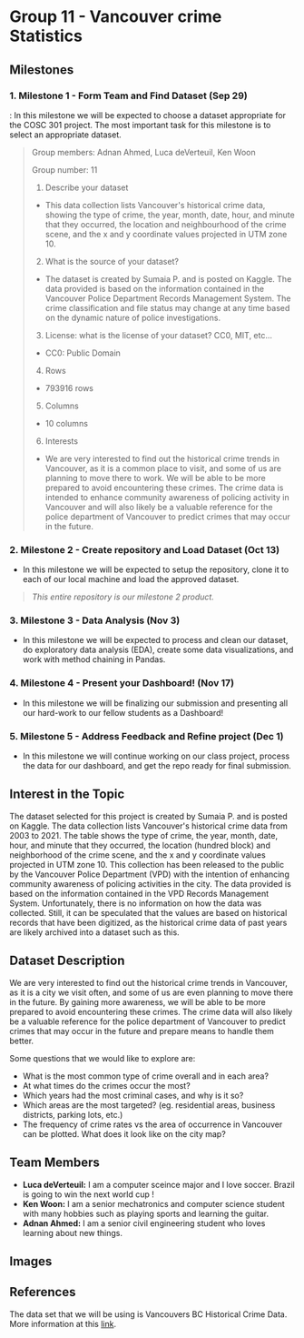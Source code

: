 # Group 11 - Vancouver crime Statistics

## Milestones

### 1. Milestone 1 - Form Team and Find Dataset (Sep 29)
: In this milestone we will be expected to choose a dataset appropriate for the COSC 301 project. The most important task for this milestone is to select an appropriate dataset.

> Group members: Adnan Ahmed, Luca deVerteuil, Ken Woon
> 
> Group number: 11
> 
> 1. Describe your dataset
> 
> - This data collection lists Vancouver's historical crime data, showing the type of crime, the year, month, date, hour, and minute that they occurred, the location and neighbourhood of the crime scene, and the x and y coordinate values projected in UTM zone 10.
> 
> 2. What is the source of your dataset?
> 
> - The dataset is created by Sumaia P. and is posted on Kaggle. The data provided is based on the information contained in the Vancouver Police Department Records Management System. The crime classification and file status may change at any time based on the dynamic nature of police investigations.
> 
> 3. License: what is the license of your dataset? CC0, MIT, etc...
> 
> - CC0: Public Domain
> 
> 4. Rows
> 
> - 793916 rows
> 
> 5. Columns
> 
> - 10 columns
> 
> 6. Interests
> 
> - We are very interested to find out the historical crime trends in Vancouver, as it is a common place to visit, and some of us are planning to move there to work. We will be able to be more prepared to avoid encountering these crimes. The crime data is intended to enhance community awareness of policing activity in Vancouver and will also likely be a valuable reference for the police department of Vancouver to predict crimes that may occur in the future.

### 2. Milestone 2 - Create repository and Load Dataset (Oct 13)
   * In this milestone we will be expected to setup the repository, clone it to each of our local machine and load the approved dataset.
   
> *This entire repository is our milestone 2 product.*

### 3. Milestone 3 - Data Analysis (Nov 3)
   * In this milestone we will be expected to process and clean our dataset, do exploratory data analysis (EDA), create some data visualizations, and work with method chaining in Pandas.

### 4. Milestone 4 - Present your Dashboard! (Nov 17)
   * In this milestone we will be finalizing our submission and presenting all our hard-work to our fellow students as a Dashboard!

### 5. Milestone 5 - Address Feedback and Refine project (Dec 1)
   * In this milestone we will continue working on our class project, process the data for our dashboard, and get the repo ready for final submission.

## Interest in the Topic

The dataset selected for this project is created by Sumaia P. and is posted on Kaggle. The data collection lists Vancouver's historical crime data from 2003 to 2021. The table shows the type of crime, the year, month, date, hour, and minute that they occurred, the location (hundred block) and neighborhood of the crime scene, and the x and y coordinate values projected in UTM zone 10. This collection has been released to the public by the Vancouver Police Department (VPD) with the intention of enhancing community awareness of policing activities in the city. The data provided is based on the information contained in the VPD Records Management System. Unfortunately, there is no information on how the data was collected. Still, it can be speculated that the values are based on historical records that have been digitized, as the historical crime data of past years are likely archived into a dataset such as this.

## Dataset Description

We are very interested to find out the historical crime trends in Vancouver, as it is a city we visit often, and some of us are even planning to move there in the future. By gaining more awareness, we will be able to be more prepared to avoid encountering these crimes. The crime data will also likely be a valuable reference for the police department of Vancouver to predict crimes that may occur in the future and prepare means to handle them better.

Some questions that we would like to explore are:

- What is the most common type of crime overall and in each area?
- At what times do the crimes occur the most?
- Which years had the most criminal cases, and why is it so?
- Which areas are the most targeted? (eg. residential areas, business districts, parking lots, etc.)
- The frequency of crime rates vs the area of occurrence in Vancouver can be plotted. What does it look like on the city map?

## Team Members

- **Luca deVerteuil:** I am a computer sceince major and I love soccer. Brazil is going to win the next world cup !
- **Ken Woon:** I am a senior mechatronics and computer science student with many hobbies such as playing sports and learning the guitar.
- **Adnan Ahmed:** I am a senior civil engineering student who loves learning about new things.

## Images



## References

The data set that we will be using is Vancouvers BC Historical Crime Data. More information at this [link](https://www.kaggle.com/datasets/sumaiaparveenshupti/vancouver-bc-historical-crime-data).



